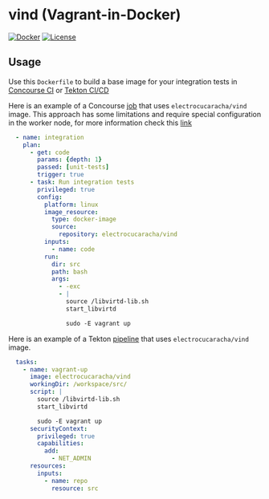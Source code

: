 # vind (Vagrant-in-Docker)

[![Docker](https://images.microbadger.com/badges/image/electrocucaracha/vind.svg)](http://microbadger.com/images/electrocucaracha/vind)
[![License](https://img.shields.io/badge/License-Apache%202.0-blue.svg)](https://opensource.org/licenses/Apache-2.0)

## Usage

Use this ```Dockerfile``` to build a base image for your integration
tests in [Concourse CI](http://concourse.ci/) or [Tekton CI/CD](https://tekton.dev/)

Here is an example of a Concourse
[job](https://concourse-ci.org/jobs.html) that uses
`electrocucaracha/vind` image. This approach has some limitations and
require special configuration in the worker node, for more information
check this [link](https://github.com/concourse/concourse/issues/2784)

```yaml
  - name: integration
    plan:
      - get: code
        params: {depth: 1}
        passed: [unit-tests]
        trigger: true
      - task: Run integration tests
        privileged: true
        config:
          platform: linux
          image_resource:
            type: docker-image
            source:
              repository: electrocucaracha/vind
          inputs:
            - name: code
          run:
            dir: src
            path: bash
            args:
              - -exc
              - |
                source /libvirtd-lib.sh
                start_libvirtd

                sudo -E vagrant up
```

Here is an example of a Tekton
[pipeline](https://tekton.dev/docs/pipelines/pipelines/) that uses
`electrocucaracha/vind` image.

```yaml
  tasks:
    - name: vagrant-up
      image: electrocucaracha/vind
      workingDir: /workspace/src/
      script: |
        source /libvirtd-lib.sh
        start_libvirtd

        sudo -E vagrant up
      securityContext:
        privileged: true
        capabilities:
          add:
            - NET_ADMIN
      resources:
        inputs:
          - name: repo
            resource: src
```

